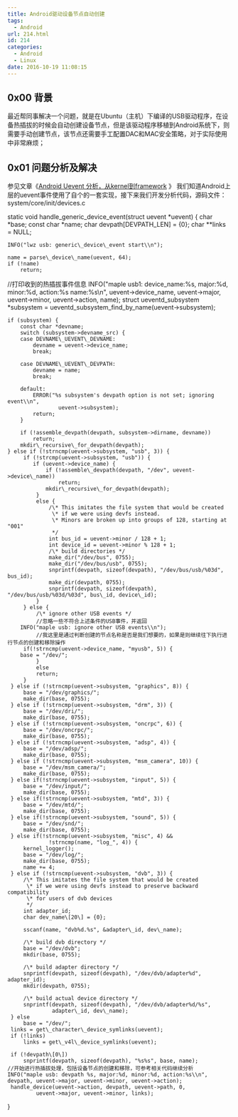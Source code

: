```yaml
---
title: Android驱动设备节点自动创建
tags:
  - Android
url: 214.html
id: 214
categories:
  - Android
  - Linux
date: 2016-10-19 11:08:15
---
```


0x00 背景
-------

最近帮同事解决一个问题，就是在Ubuntu（主机）下编译的USB驱动程序，在设备热插拔的时候会自动创建设备节点，但是该驱动程序移植到Android系统下，则需要手动创建节点，该节点还需要手工配置DAC和MAC安全策略，对于实际使用中非常麻烦；

0x01 问题分析及解决
------------

参见文章《[Android Uevent 分析，从kernel到framework](http://blog.chinaunix.net/uid-24545924-id-3128349.html) 》 我们知道Android上层的uevent事件使用了自个的一套实现，接下来我们开发分析代码，源码文件：system/core/init/devices.c

static void handle\_generic\_device_event(struct uevent *uevent)
{
    char *base;
    const char *name;
    char devpath\[DEVPATH_LEN\] = {0};
    char **links = NULL;

    INFO("lwz usb: generic\_device\_event start\\n");
    
    name = parse\_device\_name(uevent, 64);
    if (!name)
        return;
//打印收到的热插拔事件信息
INFO("maple usb1: device\_name:%s, major:%d, minor:%d, action:%s name:%s\\n",  uevent->device\_name, uevent->major, uevent->minor, uevent->action, name);
    struct ueventd_subsystem *subsystem =
            ueventd\_subsystem\_find\_by\_name(uevent->subsystem);

    if (subsystem) {
        const char *devname;
        switch (subsystem->devname_src) {
        case DEVNAME\_UEVENT\_DEVNAME:
            devname = uevent->device_name;
            break;

        case DEVNAME\_UEVENT\_DEVPATH:
            devname = name;
            break;

        default:
            ERROR("%s subsystem's devpath option is not set; ignoring event\\n",
                    uevent->subsystem);
            return;
        }

        if (!assemble_devpath(devpath, subsystem->dirname, devname))
            return;
        mkdir\_recursive\_for_devpath(devpath);
    } else if (!strncmp(uevent->subsystem, "usb", 3)) {
         if (!strcmp(uevent->subsystem, "usb")) {
            if (uevent->device_name) {
                if (!assemble\_devpath(devpath, "/dev", uevent->device\_name))
                    return;
                mkdir\_recursive\_for_devpath(devpath);
             }
             else {
                 /\* This imitates the file system that would be created
                  \* if we were using devfs instead.
                  \* Minors are broken up into groups of 128, starting at "001"
                  */
                 int bus_id = uevent->minor / 128 + 1;
                 int device_id = uevent->minor % 128 + 1;
                 /\* build directories */
                 make_dir("/dev/bus", 0755);
                 make_dir("/dev/bus/usb", 0755);
                 snprintf(devpath, sizeof(devpath), "/dev/bus/usb/%03d", bus_id);
                 make_dir(devpath, 0755);
                 snprintf(devpath, sizeof(devpath), "/dev/bus/usb/%03d/%03d", bus\_id, device\_id);
             }
         } else {
             /\* ignore other USB events */
             //忽略一些不符合上述条件的USB事件，并返回
		INFO("maple usb: ignore other USB events\\n");
             //我这里是通过判断创建的节点名称是否是我们想要的，如果是则继续往下执行进行节点的创建和移除操作
	     if(!strncmp(uevent->device_name, "myusb", 5)) {
		base = "/dev/";
             }
             else
             return;
         }
     } else if (!strncmp(uevent->subsystem, "graphics", 8)) {
         base = "/dev/graphics/";
         make_dir(base, 0755);
     } else if (!strncmp(uevent->subsystem, "drm", 3)) {
         base = "/dev/dri/";
         make_dir(base, 0755);
     } else if (!strncmp(uevent->subsystem, "oncrpc", 6)) {
         base = "/dev/oncrpc/";
         make_dir(base, 0755);
     } else if (!strncmp(uevent->subsystem, "adsp", 4)) {
         base = "/dev/adsp/";
         make_dir(base, 0755);
     } else if (!strncmp(uevent->subsystem, "msm_camera", 10)) {
         base = "/dev/msm_camera/";
         make_dir(base, 0755);
     } else if(!strncmp(uevent->subsystem, "input", 5)) {
         base = "/dev/input/";
         make_dir(base, 0755);
     } else if(!strncmp(uevent->subsystem, "mtd", 3)) {
         base = "/dev/mtd/";
         make_dir(base, 0755);
     } else if(!strncmp(uevent->subsystem, "sound", 5)) {
         base = "/dev/snd/";
         make_dir(base, 0755);
     } else if(!strncmp(uevent->subsystem, "misc", 4) &&
                 !strncmp(name, "log_", 4)) {
         kernel_logger();
         base = "/dev/log/";
         make_dir(base, 0755);
         name += 4;
     } else if (!strncmp(uevent->subsystem, "dvb", 3)) {
         /\* This imitates the file system that would be created
          \* if we were using devfs instead to preserve backward compatibility
          \* for users of dvb devices
          */
         int adapter_id;
         char dev_name\[20\] = {0};

         sscanf(name, "dvb%d.%s", &adapter\_id, dev\_name);

         /\* build dvb directory */
         base = "/dev/dvb";
         mkdir(base, 0755);

         /\* build adapter directory */
         snprintf(devpath, sizeof(devpath), "/dev/dvb/adapter%d", adapter_id);
         mkdir(devpath, 0755);

         /\* build actual device directory */
         snprintf(devpath, sizeof(devpath), "/dev/dvb/adapter%d/%s",
                  adapter\_id, dev\_name);
     } else
         base = "/dev/";
     links = get\_character\_device_symlinks(uevent);
     if (!links)
         links = get\_v4l\_device_symlinks(uevent);

     if (!devpath\[0\])
         snprintf(devpath, sizeof(devpath), "%s%s", base, name);
    //开始进行热插拔处理，包括设备节点的创建和移除，可参考相关代码继续分析
    INFO("maple usb: devpath %s, major:%d, minor:%d, action:%s\\n", devpath, uevent->major, uevent->minor, uevent->action);
     handle_device(uevent->action, devpath, uevent->path, 0,
             uevent->major, uevent->minor, links);
}